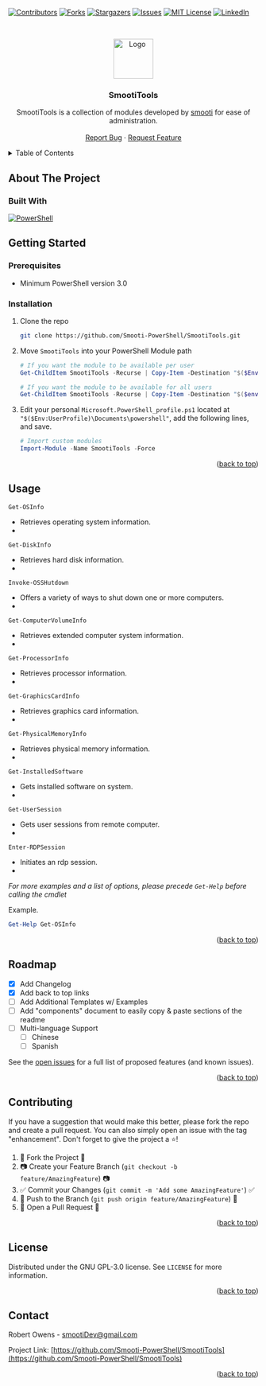 <!--
*** Thanks for checking out the SmootiTools. If you have a suggestion
*** that would make this better, please fork the repo and create a pull request
*** or simply open an issue with the tag "enhancement".
*** Thanks again! Now go create something AMAZING! :D
-->

<!-- PROJECT SHIELDS -->
<!--
*** I'm using markdown "reference style" links for readability.
*** Reference links are enclosed in brackets [ ] instead of parentheses ( ).
*** See the bottom of this document for the declaration of the reference variables
*** for contributors-url, forks-url, etc. This is an optional, concise syntax you may use.
*** https://www.markdownguide.org/basic-syntax/#reference-style-links
-->

[![Contributors][contributors-shield]][contributors-url]
[![Forks][forks-shield]][forks-url]
[![Stargazers][stars-shield]][stars-url]
[![Issues][issues-shield]][issues-url]
[![MIT License][license-shield]][license-url]
[![LinkedIn][linkedin-shield]][linkedin-url]

<!-- PROJECT LOGO -->
<br />
<p align="center">
  <a href="https://github.com/Smooti-PowerShell/SmootiTools">
    <img src="https://avatars.githubusercontent.com/u/66232763?v=4" alt="Logo" width="80" height="80">
  </a>

  <h3 align="center">SmootiTools</h3>

  <p align="center">
    SmootiTools is a collection of modules developed by 
<a href="https://github.com/smooti/">smooti</a>
  for ease of administration.
    <br />
    <!-- <a href="https://github.com/smooti-powershell/SmootiTools"><strong>Explore the docs »</strong></a>
    <br /> -->
    <br />
    <!-- <a href="https://github.com/smooti-powershell/SmootiTools">View Demo</a>
    · -->
    <a href="https://github.com/Smooti-PowerShell/SmootiTools/issues">Report Bug</a>
    ·
    <a href="https://github.com/Smooti-PowerShell/SmootiTools/issues">Request Feature</a>
  </p>
</p>
<!-- TABLE OF CONTENTS -->
<details>
  <summary>Table of Contents</summary>
  <ol>
    <li>
      <a href="#about-the-project">About The Project</a>
      <ul>
        <li><a href="#built-with">Built With</a></li>
      </ul>
    </li>
    <li>
      <a href="#getting-started">Getting Started</a>
      <ul>
        <li><a href="#prerequisites">Prerequisites</a></li>
        <li><a href="#installation">Installation</a></li>
      </ul>
    </li>
    <li><a href="#usage">Usage</a></li>
    <li><a href="#roadmap">Roadmap</a></li>
    <li><a href="#contributing">Contributing</a></li>
    <li><a href="#license">License</a></li>
    <li><a href="#contact">Contact</a></li>
  </ol>
</details>

<!-- ABOUT THE PROJECT -->

## About The Project

### Built With

[![PowerShell][powershell.com]][powershell-url]

<!-- GETTING STARTED -->

## Getting Started

### Prerequisites

-   Minimum PowerShell version 3.0

### Installation

1. Clone the repo
    ```sh
    git clone https://github.com/Smooti-PowerShell/SmootiTools.git
    ```
2. Move `SmootiTools` into your PowerShell Module path

    ```powershell
    # If you want the module to be available per user
    Get-ChildItem SmootiTools -Recurse | Copy-Item -Destination "$($Env:UserProfile)\Documents\powershell"

    # If you want the module to be available for all users
    Get-ChildItem SmootiTools -Recurse | Copy-Item -Destination "$($env:ProgramFiles)\PowerShell\Modules"
    ```

    <Note>

3. Edit your personal `Microsoft.PowerShell_profile.ps1` located at `"$($Env:UserProfile)\Documents\powershell"`, add the following lines, and save.
    ```powershell
    # Import custom modules
    Import-Module -Name SmootiTools -Force
    ```

<p align="right">(<a href="#top">back to top</a>)</p>

<!-- USAGE EXAMPLES -->

## Usage

`Get-OSInfo`
- Retrieves operating system information.
- <InsertDemoClip>
`Get-DiskInfo`
- Retrieves hard disk information.
- <InsertDemoClip>
`Invoke-OSSHutdown`
- Offers a variety of ways to shut down one or more computers.
- <InsertDemoClip>
`Get-ComputerVolumeInfo`
- Retrieves extended computer system information.
- <InsertDemoClip>
`Get-ProcessorInfo`
- Retrieves processor information.
- <InsertDemoClip>
`Get-GraphicsCardInfo`
- Retrieves graphics card information.
- <InsertDemoClip>
`Get-PhysicalMemoryInfo`
- Retrieves physical memory information.
- <InsertDemoClip>
`Get-InstalledSoftware`
- Gets installed software on system.
- <InsertDemoClip>
`Get-UserSession`
- Gets user sessions from remote computer.
- <InsertDemoClip>
`Enter-RDPSession`
- Initiates an rdp session.
- <InsertDemoClip>

_For more examples and a list of options, please precede `Get-Help` before calling the cmdlet_

Example.

```powershell
Get-Help Get-OSInfo
```

<p align="right">(<a href="#top">back to top</a>)</p>

<!-- ROADMAP -->

## Roadmap

-   [x] Add Changelog
-   [x] Add back to top links
-   [ ] Add Additional Templates w/ Examples
-   [ ] Add "components" document to easily copy & paste sections of the readme
-   [ ] Multi-language Support
    -   [ ] Chinese
    -   [ ] Spanish

See the [open issues](https://github.com/Smooti-PowerShell/SmootiTools/issues) for a full list of proposed features (and known issues).

<p align="right">(<a href="#top">back to top</a>)</p>

<!-- CONTRIBUTING -->

## Contributing

If you have a suggestion that would make this better, please fork the repo and create a pull request. You can also simply open an issue with the tag "enhancement".
Don't forget to give the project a :star:!

1. :fork_and_knife: Fork the Project :fork_and_knife:
2. :camera: Create your Feature Branch (`git checkout -b feature/AmazingFeature`) :camera:
3. :white_check_mark: Commit your Changes (`git commit -m 'Add some AmazingFeature'`) :white_check_mark:
4. :ribbon: Push to the Branch (`git push origin feature/AmazingFeature`) :ribbon:
5. :confetti_ball: Open a Pull Request :confetti_ball:

<p align="right">(<a href="#top">back to top</a>)</p>

<!-- LICENSE -->

## License

Distributed under the GNU GPL-3.0 license. See `LICENSE` for more information.

<p align="right">(<a href="#top">back to top</a>)</p>

<!-- CONTACT -->

## Contact

Robert Owens - smootiDev@gmail.com

Project Link: [https://github.com/Smooti-PowerShell/SmootiTools](https://github.com/Smooti-PowerShell/SmootiTools)

<p align="right">(<a href="#top">back to top</a>)</p>

<!-- MARKDOWN LINKS & IMAGES -->
<!-- https://www.markdownguide.org/basic-syntax/#reference-style-links -->

[contributors-shield]: https://img.shields.io/github/contributors/smooti-powershell/SmootiTools.svg?style=for-the-badge
[contributors-url]: https://github.com/smooti-powershell/SmootiTools/graphs/contributors
[forks-shield]: https://img.shields.io/github/forks/smooti-powershell/SmootiTools.svg?style=for-the-badge
[forks-url]: https://github.com/smooti-powershell/SmootiTools/network/members
[stars-shield]: https://img.shields.io/github/stars/smooti-powershell/SmootiTools.svg?style=for-the-badge
[stars-url]: https://github.com/smooti-powershell/SmootiTools/stargazers
[issues-shield]: https://img.shields.io/github/issues/smooti-powershell/SmootiTools.svg?style=for-the-badge
[issues-url]: https://github.com/smooti-powershell/SmootiTools/issues
[license-shield]: https://img.shields.io/github/license/smooti-powershell/SmootiTools.svg?style=for-the-badge
[license-url]: https://github.com/smooti-powershell/SmootiTools/blob/master/LICENSE
[linkedin-shield]: https://img.shields.io/badge/-LinkedIn-black.svg?style=for-the-badge&logo=linkedin&colorB=555
[linkedin-url]: https://www.linkedin.com/in/robertowens01/
[product-screenshot]: images/screenshot.png
[powershell.com]: https://img.shields.io/badge/PowerShell-0769AD?style=for-the-badge&logo=powershell&logoColor=blue&color=black
[powershell-url]: https://docs.microsoft.com/en-us/powershell/
